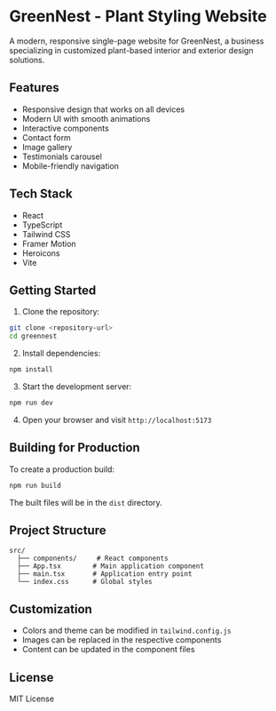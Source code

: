 # GreenNest - Plant Styling Website

A modern, responsive single-page website for GreenNest, a business specializing in customized plant-based interior and exterior design solutions.

## Features

- Responsive design that works on all devices
- Modern UI with smooth animations
- Interactive components
- Contact form
- Image gallery
- Testimonials carousel
- Mobile-friendly navigation

## Tech Stack

- React
- TypeScript
- Tailwind CSS
- Framer Motion
- Heroicons
- Vite

## Getting Started

1. Clone the repository:
```bash
git clone <repository-url>
cd greennest
```

2. Install dependencies:
```bash
npm install
```

3. Start the development server:
```bash
npm run dev
```

4. Open your browser and visit `http://localhost:5173`

## Building for Production

To create a production build:

```bash
npm run build
```

The built files will be in the `dist` directory.

## Project Structure

```
src/
  ├── components/     # React components
  ├── App.tsx        # Main application component
  ├── main.tsx       # Application entry point
  └── index.css      # Global styles
```

## Customization

- Colors and theme can be modified in `tailwind.config.js`
- Images can be replaced in the respective components
- Content can be updated in the component files

## License

MIT License 